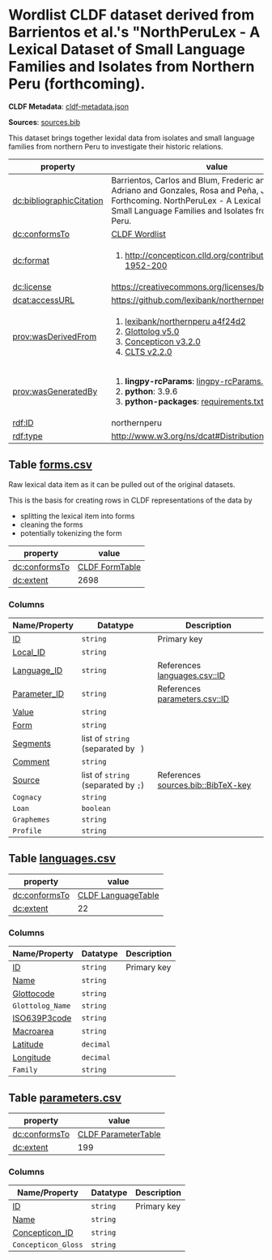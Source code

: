 <a name="ds-cldfmetadatajson"> </a>

# Wordlist CLDF dataset derived from Barrientos et al.'s "NorthPeruLex - A Lexical Dataset of Small Language Families and Isolates from Northern Peru (forthcoming).

**CLDF Metadata**: [cldf-metadata.json](./cldf-metadata.json)

**Sources**: [sources.bib](./sources.bib)

This dataset brings together lexidal data from isolates and small language families from northern Peru to investigate their historic relations.

property | value
 --- | ---
[dc:bibliographicCitation](http://purl.org/dc/terms/bibliographicCitation) | Barrientos, Carlos and Blum, Frederic and Ingunza, Adriano and Gonzales, Rosa and Peña, Jaime. Forthcoming. NorthPeruLex - A Lexical Dataset of Small Language Families and Isolates from Northern Peru.
[dc:conformsTo](http://purl.org/dc/terms/conformsTo) | [CLDF Wordlist](http://cldf.clld.org/v1.0/terms.rdf#Wordlist)
[dc:format](http://purl.org/dc/terms/format) | <ol><li>http://concepticon.clld.org/contributions/Swadesh-1952-200</li></ol>
[dc:license](http://purl.org/dc/terms/license) | https://creativecommons.org/licenses/by/4.0/
[dcat:accessURL](http://www.w3.org/ns/dcat#accessURL) | https://github.com/lexibank/northernperu
[prov:wasDerivedFrom](http://www.w3.org/ns/prov#wasDerivedFrom) | <ol><li><a href="https://github.com/lexibank/northernperu/tree/a4f24d2">lexibank/northernperu a4f24d2</a></li><li><a href="https://github.com/glottolog/glottolog/tree/v5.0">Glottolog v5.0</a></li><li><a href="https://github.com/concepticon/concepticon-data/tree/v3.2.0">Concepticon v3.2.0</a></li><li><a href="https://github.com/cldf-clts/clts/tree/v2.2.0">CLTS v2.2.0</a></li></ol>
[prov:wasGeneratedBy](http://www.w3.org/ns/prov#wasGeneratedBy) | <ol><li><strong>lingpy-rcParams</strong>: <a href="./lingpy-rcParams.json">lingpy-rcParams.json</a></li><li><strong>python</strong>: 3.9.6</li><li><strong>python-packages</strong>: <a href="./requirements.txt">requirements.txt</a></li></ol>
[rdf:ID](http://www.w3.org/1999/02/22-rdf-syntax-ns#ID) | northernperu
[rdf:type](http://www.w3.org/1999/02/22-rdf-syntax-ns#type) | http://www.w3.org/ns/dcat#Distribution


## <a name="table-formscsv"></a>Table [forms.csv](./forms.csv)


Raw lexical data item as it can be pulled out of the original datasets.

This is the basis for creating rows in CLDF representations of the data by
- splitting the lexical item into forms
- cleaning the forms
- potentially tokenizing the form


property | value
 --- | ---
[dc:conformsTo](http://purl.org/dc/terms/conformsTo) | [CLDF FormTable](http://cldf.clld.org/v1.0/terms.rdf#FormTable)
[dc:extent](http://purl.org/dc/terms/extent) | 2698


### Columns

Name/Property | Datatype | Description
 --- | --- | --- 
[ID](http://cldf.clld.org/v1.0/terms.rdf#id) | `string` | Primary key
[Local_ID](http://purl.org/dc/terms/identifier) | `string` | 
[Language_ID](http://cldf.clld.org/v1.0/terms.rdf#languageReference) | `string` | References [languages.csv::ID](#table-languagescsv)
[Parameter_ID](http://cldf.clld.org/v1.0/terms.rdf#parameterReference) | `string` | References [parameters.csv::ID](#table-parameterscsv)
[Value](http://cldf.clld.org/v1.0/terms.rdf#value) | `string` | 
[Form](http://cldf.clld.org/v1.0/terms.rdf#form) | `string` | 
[Segments](http://cldf.clld.org/v1.0/terms.rdf#segments) | list of `string` (separated by ` `) | 
[Comment](http://cldf.clld.org/v1.0/terms.rdf#comment) | `string` | 
[Source](http://cldf.clld.org/v1.0/terms.rdf#source) | list of `string` (separated by `;`) | References [sources.bib::BibTeX-key](./sources.bib)
`Cognacy` | `string` | 
`Loan` | `boolean` | 
`Graphemes` | `string` | 
`Profile` | `string` | 

## <a name="table-languagescsv"></a>Table [languages.csv](./languages.csv)

property | value
 --- | ---
[dc:conformsTo](http://purl.org/dc/terms/conformsTo) | [CLDF LanguageTable](http://cldf.clld.org/v1.0/terms.rdf#LanguageTable)
[dc:extent](http://purl.org/dc/terms/extent) | 22


### Columns

Name/Property | Datatype | Description
 --- | --- | --- 
[ID](http://cldf.clld.org/v1.0/terms.rdf#id) | `string` | Primary key
[Name](http://cldf.clld.org/v1.0/terms.rdf#name) | `string` | 
[Glottocode](http://cldf.clld.org/v1.0/terms.rdf#glottocode) | `string` | 
`Glottolog_Name` | `string` | 
[ISO639P3code](http://cldf.clld.org/v1.0/terms.rdf#iso639P3code) | `string` | 
[Macroarea](http://cldf.clld.org/v1.0/terms.rdf#macroarea) | `string` | 
[Latitude](http://cldf.clld.org/v1.0/terms.rdf#latitude) | `decimal` | 
[Longitude](http://cldf.clld.org/v1.0/terms.rdf#longitude) | `decimal` | 
`Family` | `string` | 

## <a name="table-parameterscsv"></a>Table [parameters.csv](./parameters.csv)

property | value
 --- | ---
[dc:conformsTo](http://purl.org/dc/terms/conformsTo) | [CLDF ParameterTable](http://cldf.clld.org/v1.0/terms.rdf#ParameterTable)
[dc:extent](http://purl.org/dc/terms/extent) | 199


### Columns

Name/Property | Datatype | Description
 --- | --- | --- 
[ID](http://cldf.clld.org/v1.0/terms.rdf#id) | `string` | Primary key
[Name](http://cldf.clld.org/v1.0/terms.rdf#name) | `string` | 
[Concepticon_ID](http://cldf.clld.org/v1.0/terms.rdf#concepticonReference) | `string` | 
`Concepticon_Gloss` | `string` | 

